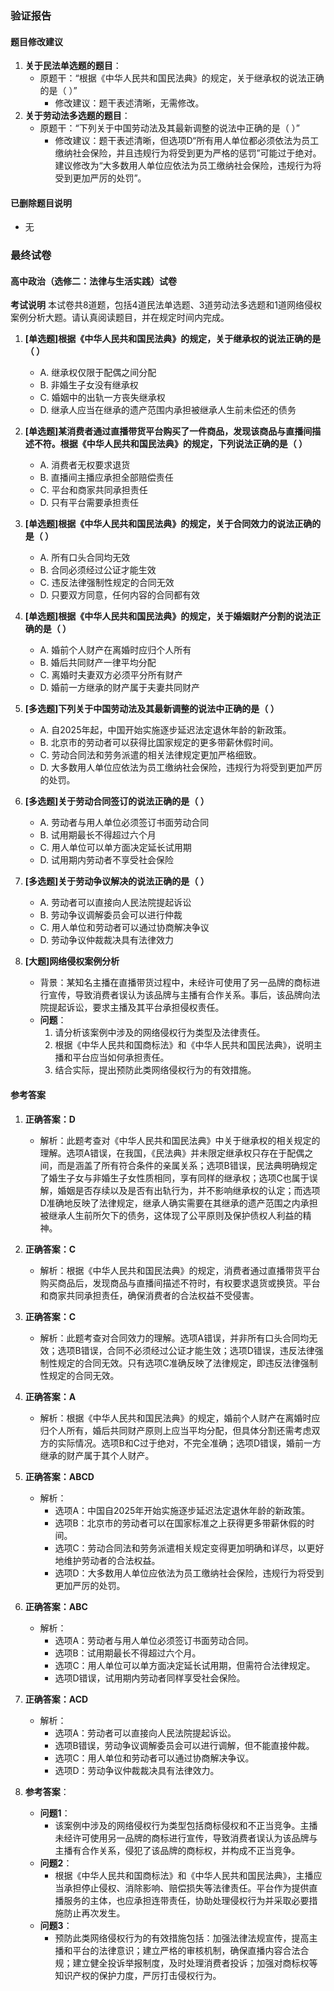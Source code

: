 ### 验证报告

#### 题目修改建议
1. **关于民法单选题的题目**：
   - 原题干：“根据《中华人民共和国民法典》的规定，关于继承权的说法正确的是（ ）”
     - 修改建议：题干表述清晰，无需修改。
2. **关于劳动法多选题的题目**：
   - 原题干：“下列关于中国劳动法及其最新调整的说法中正确的是（ ）”
     - 修改建议：题干表述清晰，但选项D“所有用人单位都必须依法为员工缴纳社会保险，并且违规行为将受到更为严格的惩罚”可能过于绝对。建议修改为“大多数用人单位应依法为员工缴纳社会保险，违规行为将受到更加严厉的处罚”。

#### 已删除题目说明
- 无

### 最终试卷

#### 高中政治（选修二：法律与生活实践）试卷

**考试说明**
本试卷共8道题，包括4道民法单选题、3道劳动法多选题和1道网络侵权案例分析大题。请认真阅读题目，并在规定时间内完成。

1. **[单选题]根据《中华人民共和国民法典》的规定，关于继承权的说法正确的是（ ）**
   - A. 继承权仅限于配偶之间分配
   - B. 非婚生子女没有继承权
   - C. 婚姻中的出轨一方丧失继承权
   - D. 继承人应当在继承的遗产范围内承担被继承人生前未偿还的债务

2. **[单选题]某消费者通过直播带货平台购买了一件商品，发现该商品与直播间描述不符。根据《中华人民共和国民法典》的规定，下列说法正确的是（ ）**
   - A. 消费者无权要求退货
   - B. 直播间主播应承担全部赔偿责任
   - C. 平台和商家共同承担责任
   - D. 只有平台需要承担责任

3. **[单选题]根据《中华人民共和国民法典》的规定，关于合同效力的说法正确的是（ ）**
   - A. 所有口头合同均无效
   - B. 合同必须经过公证才能生效
   - C. 违反法律强制性规定的合同无效
   - D. 只要双方同意，任何内容的合同都有效

4. **[单选题]根据《中华人民共和国民法典》的规定，关于婚姻财产分割的说法正确的是（ ）**
   - A. 婚前个人财产在离婚时应归个人所有
   - B. 婚后共同财产一律平均分配
   - C. 离婚时夫妻双方必须平分所有财产
   - D. 婚前一方继承的财产属于夫妻共同财产

5. **[多选题]下列关于中国劳动法及其最新调整的说法中正确的是（ ）**
   - A. 自2025年起，中国开始实施逐步延迟法定退休年龄的新政策。
   - B. 北京市的劳动者可以获得比国家规定的更多带薪休假时间。
   - C. 劳动合同法和劳务派遣的相关法律规定更加严格细致。
   - D. 大多数用人单位应依法为员工缴纳社会保险，违规行为将受到更加严厉的处罚。

6. **[多选题]关于劳动合同签订的说法正确的是（ ）**
   - A. 劳动者与用人单位必须签订书面劳动合同
   - B. 试用期最长不得超过六个月
   - C. 用人单位可以单方面决定延长试用期
   - D. 试用期内劳动者不享受社会保险

7. **[多选题]关于劳动争议解决的说法正确的是（ ）**
   - A. 劳动者可以直接向人民法院提起诉讼
   - B. 劳动争议调解委员会可以进行仲裁
   - C. 用人单位和劳动者可以通过协商解决争议
   - D. 劳动争议仲裁裁决具有法律效力

8. **[大题]网络侵权案例分析**
   - 背景：某知名主播在直播带货过程中，未经许可使用了另一品牌的商标进行宣传，导致消费者误认为该品牌与主播有合作关系。事后，该品牌向法院提起诉讼，要求主播及其平台承担侵权责任。
   - **问题**：
     1. 请分析该案例中涉及的网络侵权行为类型及法律责任。
     2. 根据《中华人民共和国商标法》和《中华人民共和国民法典》，说明主播和平台应当如何承担责任。
     3. 结合实际，提出预防此类网络侵权行为的有效措施。

#### 参考答案

1. **正确答案：D**
   - 解析：此题考查对《中华人民共和国民法典》中关于继承权的相关规定的理解。选项A错误，在我国，《民法典》并未限定继承权只存在于配偶之间，而是涵盖了所有符合条件的亲属关系；选项B错误，民法典明确规定了婚生子女与非婚生子女性质相同，享有同样的继承权；选项C也属于误解，婚姻是否存续以及是否有出轨行为，并不影响继承权的认定；而选项D准确地反映了法律规定，继承人确实需要在其继承的遗产范围之内承担被继承人生前所欠下的债务，这体现了公平原则及保护债权人利益的精神。

2. **正确答案：C**
   - 解析：根据《中华人民共和国民法典》的规定，消费者通过直播带货平台购买商品后，发现商品与直播间描述不符时，有权要求退货或换货。平台和商家共同承担责任，确保消费者的合法权益不受侵害。

3. **正确答案：C**
   - 解析：此题考查对合同效力的理解。选项A错误，并非所有口头合同均无效；选项B错误，合同不必须经过公证才能生效；选项D错误，违反法律强制性规定的合同无效。只有选项C准确反映了法律规定，即违反法律强制性规定的合同无效。

4. **正确答案：A**
   - 解析：根据《中华人民共和国民法典》的规定，婚前个人财产在离婚时应归个人所有，婚后共同财产原则上应当平均分配，但具体分割还需考虑双方的实际情况。选项B和C过于绝对，不完全准确；选项D错误，婚前一方继承的财产属于其个人财产。

5. **正确答案：ABCD**
   - 解析：
     - 选项A：中国自2025年开始实施逐步延迟法定退休年龄的新政策。
     - 选项B：北京市的劳动者可以在国家标准之上获得更多带薪休假的时间。
     - 选项C：劳动合同法和劳务派遣相关规定变得更加明确和详尽，以更好地维护劳动者的合法权益。
     - 选项D：大多数用人单位应依法为员工缴纳社会保险，违规行为将受到更加严厉的处罚。

6. **正确答案：ABC**
   - 解析：
     - 选项A：劳动者与用人单位必须签订书面劳动合同。
     - 选项B：试用期最长不得超过六个月。
     - 选项C：用人单位可以单方面决定延长试用期，但需符合法律规定。
     - 选项D错误，试用期内劳动者同样享受社会保险。

7. **正确答案：ACD**
   - 解析：
     - 选项A：劳动者可以直接向人民法院提起诉讼。
     - 选项B错误，劳动争议调解委员会可以进行调解，但不能直接仲裁。
     - 选项C：用人单位和劳动者可以通过协商解决争议。
     - 选项D：劳动争议仲裁裁决具有法律效力。

8. **参考答案**：
   - **问题1**：
     - 该案例中涉及的网络侵权行为类型包括商标侵权和不正当竞争。主播未经许可使用另一品牌的商标进行宣传，导致消费者误认为该品牌与主播有合作关系，侵犯了该品牌的商标权，并构成不正当竞争。
   - **问题2**：
     - 根据《中华人民共和国商标法》和《中华人民共和国民法典》，主播应当承担停止侵权、消除影响、赔偿损失等法律责任。平台作为提供直播服务的主体，也应承担连带责任，协助处理侵权行为并采取必要措施防止再次发生。
   - **问题3**：
     - 预防此类网络侵权行为的有效措施包括：加强法律法规宣传，提高主播和平台的法律意识；建立严格的审核机制，确保直播内容合法合规；建立健全投诉举报制度，及时处理消费者投诉；加强对商标权等知识产权的保护力度，严厉打击侵权行为。